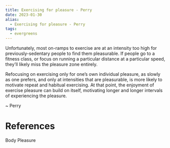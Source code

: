 ```yaml
---
title: Exercising for pleasure - Perry
date: 2023-01-30
alias:
  - Exercising for pleasure - Perry
tags:
  - evergreens
---
```

Unfortunately, most on-ramps to exercise are at an intensity too high for previously-sedentary people to find them pleasurable. If people go to a fitness class, or focus on running a particular distance at a particular speed, they’ll likely miss the pleasure zone entirely.

Refocusing on exercising only for one’s own individual pleasure, as slowly as one prefers, and only at intensities that are pleasurable, is more likely to motivate repeat and habitual exercising. At that point, the enjoyment of exercise pleasure can build on itself, motivating longer and longer intervals of experiencing the pleasure.

~ Perry

# References

Body Pleasure​